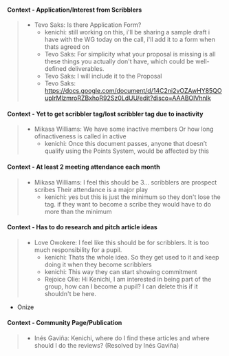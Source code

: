 #### Context - Application/Interest from Scribblers
> * Tevo Saks: Is there Application Form?
>   - kenichi: still working on this, i'll be sharing a sample draft i have with the WG today on the call, i'll add it to a form when thats agreed on
>   - Tevo Saks: For simplicity what your proposal is missing is all these things you actually don't have, which could be well-defined deliverables.
>   - Tevo Saks: I will include it to the Proposal
>   - Tevo Saks: https://docs.google.com/document/d/14C2ni2vOZAwHY85QOupIrMlzmroRZBxhoR92Sz0LdUU/edit?disco=AAABOlVhnlk
> 
#### Context - Yet to get scribbler tag/lost scribbler tag due to inactivity
> * Mikasa Williams: We have some inactive members
Or how long ofinactiveness is called in active
>   - kenichi: Once this document passes, anyone that doesn’t qualify using the Points System, would be affected by this
> 
#### Context - At least 2 meeting attendance each month
> * Mikasa Williams: I feel this should be 3… scribblers are prospect scribes
Their attendance is a major play
>   - kenichi: yes but this is just the minimum so they don't lose the tag. if they want to become a scribe they would have to do more than the minimum
> 
#### Context - Has to do research and pitch article ideas
> * Love Owokere: I feel like this should be for scribblers. It is too much responsibility for a pupil.
>   - kenichi: Thats the whole idea. So they get used to it and keep doing it when they become scribblers
>   - kenichi: This way they can start showing commitment
>   - Rejoice Olie: Hi Kenichi, I am interested in being part of the group, how can I become a pupil? I can delete this if it shouldn't be here. 

- Onize
> 
#### Context - Community Page/Publication
> * Inés Gaviña: Kenichi, where do I find these articles and where should I do the reviews? (Resolved by Inés Gaviña)
> 
